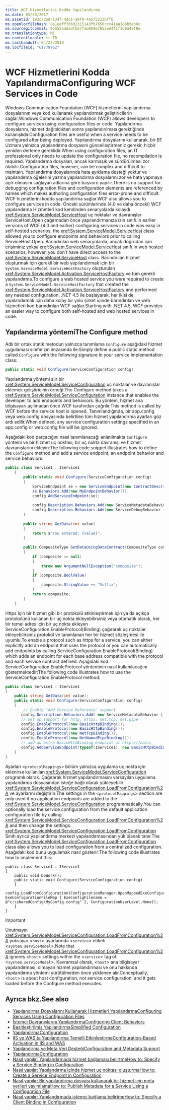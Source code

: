 ```yaml
---
title: WCF Hizmetlerini Kodda Yapılandırma
ms.date: 03/30/2017
ms.assetid: 193c725d-134f-4d31-a8f8-4e575233bff6
ms.openlocfilehash: 8a1eeff76b02315143fb7b50ccc41aa18bb9eb0c
ms.sourcegitcommit: 9b552addadfb57fab0b9e7852ed4f1f1b8a42f8e
ms.translationtype: MT
ms.contentlocale: tr-TR
ms.lasthandoff: 04/23/2019
ms.locfileid: "61779762"
---
```

# <a name="configuring-wcf-services-in-code"></a><span data-ttu-id="74e3c-102">WCF Hizmetlerini Kodda Yapılandırma</span><span class="sxs-lookup"><span data-stu-id="74e3c-102">Configuring WCF Services in Code</span></span>
<span data-ttu-id="74e3c-103">Windows Communication Foundation (WCF) hizmetlerini yapılandırma dosyalarının veya kod kullanarak yapılandırmak geliştiricilerin sağlar.</span><span class="sxs-lookup"><span data-stu-id="74e3c-103">Windows Communication Foundation (WCF) allows developers to configure services using configuration files or code.</span></span>  <span data-ttu-id="74e3c-104">Yapılandırma dosyalarını, hizmet dağıtıldıktan sonra yapılandırılması gerektiğinde kullanışlıdır.</span><span class="sxs-lookup"><span data-stu-id="74e3c-104">Configuration files are useful when a service needs to be configured after being deployed.</span></span> <span data-ttu-id="74e3c-105">Yapılandırma dosyalarını kullanarak, bir BT Uzmanı yalnızca yapılandırma dosyasını güncelleştirmeniz gerekir, hiçbir yeniden derleme gereklidir.</span><span class="sxs-lookup"><span data-stu-id="74e3c-105">When using configuration files, an IT professional only needs to update the configuration file, no recompilation is required.</span></span> <span data-ttu-id="74e3c-106">Yapılandırma dosyaları, ancak karmaşık ve sürdürülmesi zor olabilir.</span><span class="sxs-lookup"><span data-stu-id="74e3c-106">Configuration files, however, can be complex and difficult to maintain.</span></span> <span data-ttu-id="74e3c-107">Yapılandırma dosyalarında hata ayıklama desteği yoktur ve yapılandırma öğelerini yazma yapılandırma dosyalarını zor ve hata yapmaya açık olmasını sağlayan adlarına göre başvuru yapılır.</span><span class="sxs-lookup"><span data-stu-id="74e3c-107">There is no support for debugging configuration files and configuration elements are referenced by names which makes authoring configuration files error-prone and difficult.</span></span> <span data-ttu-id="74e3c-108">WCF hizmetlerini kodda yapılandırma sağlar.</span><span class="sxs-lookup"><span data-stu-id="74e3c-108">WCF also allows you to configure services in code.</span></span> <span data-ttu-id="74e3c-109">Önceki sürümlerinde (4.0 ve daha önceki) WCF yapılandırma Hizmetleri kod kendinden senaryolarda kolaydı <xref:System.ServiceModel.ServiceHost> uç noktalar ve davranışlar ServiceHost.Open çağırmadan önce yapılandırmanıza izin sınıfı.</span><span class="sxs-lookup"><span data-stu-id="74e3c-109">In earlier versions of WCF (4.0 and earlier) configuring services in code was easy in self-hosted scenarios, the <xref:System.ServiceModel.ServiceHost> class allowed you to configure endpoints and behaviors prior to calling ServiceHost.Open.</span></span> <span data-ttu-id="74e3c-110">Barındırılan web senaryolarda, ancak doğrudan için erişiminiz yoksa <xref:System.ServiceModel.ServiceHost> sınıfı.</span><span class="sxs-lookup"><span data-stu-id="74e3c-110">In web hosted scenarios, however, you don’t have direct access to the <xref:System.ServiceModel.ServiceHost> class.</span></span> <span data-ttu-id="74e3c-111">Barındırılan hizmet oluşturmak için gerekli bir web yapılandırmak için bir `System.ServiceModel.ServiceHostFactory` oluşturulan <xref:System.ServiceModel.Activation.ServiceHostFactory> ve tüm gerekli yapılandırma.</span><span class="sxs-lookup"><span data-stu-id="74e3c-111">To configure a web hosted service you were required to create a `System.ServiceModel.ServiceHostFactory` that created the <xref:System.ServiceModel.Activation.ServiceHostFactory> and performed any needed configuration.</span></span> <span data-ttu-id="74e3c-112">.NET 4.5 ile başlayarak, her ikisi de yapılandırmak için daha kolay bir yolu şirket içinde barındırılan ve web hizmetleri kod barındırılan WCF sağlar.</span><span class="sxs-lookup"><span data-stu-id="74e3c-112">Starting with .NET 4.5, WCF provides an easier way to configure both self-hosted and web hosted services in code.</span></span>  
  
## <a name="the-configure-method"></a><span data-ttu-id="74e3c-113">Yapılandırma yöntemi</span><span class="sxs-lookup"><span data-stu-id="74e3c-113">The Configure method</span></span>  
 <span data-ttu-id="74e3c-114">Adlı bir ortak statik metodun yalnızca tanımlama `Configure` aşağıdaki hizmet uygulaması sınıfınızın imzasında ile:</span><span class="sxs-lookup"><span data-stu-id="74e3c-114">Simply define a public static method called `Configure` with the following signature in your service implementation class:</span></span>  
  
```csharp  
public static void Configure(ServiceConfiguration config)  
```  
  
 <span data-ttu-id="74e3c-115">Yapılandırma yöntemi alır bir <xref:System.ServiceModel.ServiceConfiguration> uç noktalar ve davranışlar eklemek geliştiricinin örneği.</span><span class="sxs-lookup"><span data-stu-id="74e3c-115">The Configure method takes a <xref:System.ServiceModel.ServiceConfiguration> instance that enables the developer to add endpoints and behaviors.</span></span> <span data-ttu-id="74e3c-116">Bu yöntem, hizmet ana bilgisayarı açılmadan önce WCF tarafından çağrılır.</span><span class="sxs-lookup"><span data-stu-id="74e3c-116">This method is called by WCF before the service host is opened.</span></span> <span data-ttu-id="74e3c-117">Tanımlandığında, bir app.config veya web.config dosyasında belirtilen tüm hizmet yapılandırma ayarları göz ardı edilir.</span><span class="sxs-lookup"><span data-stu-id="74e3c-117">When defined, any service configuration settings specified in an app.config or web.config file will be ignored.</span></span>  
  
 <span data-ttu-id="74e3c-118">Aşağıdaki kod parçacığını nasıl tanımlanacağı anlatılmakta `Configure` yöntemi ve bir hizmet uç noktası, bir uç nokta davranışı ve hizmet davranışlarını ekleyin:</span><span class="sxs-lookup"><span data-stu-id="74e3c-118">The following code snippet illustrates how to define the `Configure` method and add a service endpoint, an endpoint behavior and service behaviors:</span></span>  
  
```csharp  
public class Service1 : IService1  
    {  
        public static void Configure(ServiceConfiguration config)  
        {  
            ServiceEndpoint se = new ServiceEndpoint(new ContractDescription("IService1"), new BasicHttpBinding(), new EndpointAddress("basic"));  
            se.Behaviors.Add(new MyEndpointBehavior());  
            config.AddServiceEndpoint(se);  
  
            config.Description.Behaviors.Add(new ServiceMetadataBehavior { HttpGetEnabled = true });  
            config.Description.Behaviors.Add(new ServiceDebugBehavior { IncludeExceptionDetailInFaults = true });  
        }  
  
        public string GetData(int value)  
        {  
            return $"You entered: {value}";
        }  
  
        public CompositeType GetDataUsingDataContract(CompositeType composite)  
        {  
            if (composite == null)  
            {  
                throw new ArgumentNullException("composite");  
            }  
            if (composite.BoolValue)  
            {  
                composite.StringValue += "Suffix";  
            }  
            return composite;  
        }  
    }  
```  
  
 <span data-ttu-id="74e3c-119">Https için bir hizmet gibi bir protokolü etkinleştirmek için ya da açıkça protokolünü kullanan bir uç nokta ekleyebilirsiniz veya otomatik olarak, her bir temel adres için bir uç nokta ekleyen ServiceConfiguration.EnableProtocol(Binding) çağırarak uç noktalar ekleyebilirsiniz protokol ve tanımlanan her bir hizmet sözleşmesi ile uyumlu.</span><span class="sxs-lookup"><span data-stu-id="74e3c-119">To enable a protocol such as https for a service, you can either explicitly add an endpoint that uses the protocol or you can automatically add endpoints by calling ServiceConfiguration.EnableProtocol(Binding) which adds an endpoint for each base address compatible with the protocol and each service contract defined.</span></span> <span data-ttu-id="74e3c-120">Aşağıdaki kod ServiceConfiguration.EnableProtocol yönteminin nasıl kullanılacağını göstermektedir:</span><span class="sxs-lookup"><span data-stu-id="74e3c-120">The following code illustrates how to use the ServiceConfiguration.EnableProtocol method:</span></span>  
  
```csharp  
public class Service1 : IService1   
{   
    public string GetData(int value);   
    public static void Configure(ServiceConfiguration config)   
    {   
        // Enable "Add Service Reference" support   
       config.Description.Behaviors.Add( new ServiceMetadataBehavior { HttpGetEnabled = true });   
       // set up support for http, https, net.tcp, net.pipe   
       config.EnableProtocol(new BasicHttpBinding());   
       config.EnableProtocol(new BasicHttpBinding());   
       config.EnableProtocol(new NetTcpBinding());   
       config.EnableProtocol(new NetNamedPipeBinding());   
       // add an extra BasicHttpBinding endpoint at http:///basic   
       config.AddServiceEndpoint(typeof(IService1), new BasicHttpBinding(),"basic");   
    }   
}   
```  
  
 <span data-ttu-id="74e3c-121">Ayarları <`protocolMappings`> bölüm yalnızca uygulama uç nokta için eklenirse kullanılan <xref:System.ServiceModel.ServiceConfiguration> programlı olarak. Çağırarak hizmet yapılandırmasını varsayılan uygulama yapılandırma dosyasından isteğe bağlı olarak yükleyebilir <xref:System.ServiceModel.ServiceConfiguration.LoadFromConfiguration%2A> ve ayarlarını değiştirin.</span><span class="sxs-lookup"><span data-stu-id="74e3c-121">The settings in the <`protocolMappings`> section are only used if no application endpoints are added to the <xref:System.ServiceModel.ServiceConfiguration> programmatically.You can optionally load the service configuration from the default application configuration file by calling <xref:System.ServiceModel.ServiceConfiguration.LoadFromConfiguration%2A> and then change the settings.</span></span> <span data-ttu-id="74e3c-122"><xref:System.ServiceModel.ServiceConfiguration.LoadFromConfiguration> Sınıfı ayrıca yapılandırma merkezi yapılandırmasından yük olanak tanır.</span><span class="sxs-lookup"><span data-stu-id="74e3c-122">The <xref:System.ServiceModel.ServiceConfiguration.LoadFromConfiguration> class also allows you to load configuration from a centralized configuration.</span></span> <span data-ttu-id="74e3c-123">Aşağıdaki kod bunu uygulamak nasıl gösterir:</span><span class="sxs-lookup"><span data-stu-id="74e3c-123">The following code illustrates how to implement this:</span></span>  
  
```  
public class Service1 : IService1   
{   
    public void DoWork();   
    public static void Configure(ServiceConfiguration config)   
    {   
          config.LoadFromConfiguration(ConfigurationManager.OpenMappedExeConfiguration(new ExeConfigurationFileMap { ExeConfigFilename = @"c:\sharedConfig\MyConfig.config" }, ConfigurationUserLevel.None));   
    }   
}  
```  
  
> [!IMPORTANT]
>  <span data-ttu-id="74e3c-124">Unutmayın <xref:System.ServiceModel.ServiceConfiguration.LoadFromConfiguration%2A> yoksayar <`host`> ayarlarında <`service`> etiketi <`system.serviceModel`>.</span><span class="sxs-lookup"><span data-stu-id="74e3c-124">Note that <xref:System.ServiceModel.ServiceConfiguration.LoadFromConfiguration%2A> ignores <`host`> settings within the <`service`> tag of <`system.serviceModel`>.</span></span> <span data-ttu-id="74e3c-125">Kavramsal olarak, <`host`> ana bilgisayar yapılandırması, olmayan hizmet yapılandırması ve onu hakkında yapılandırma yöntemi yürütülmeden önce yüklenen alır.</span><span class="sxs-lookup"><span data-stu-id="74e3c-125">Conceptually, <`host`> is about host configuration, not service configuration, and it gets loaded before the Configure method executes.</span></span>  
  
## <a name="see-also"></a><span data-ttu-id="74e3c-126">Ayrıca bkz.</span><span class="sxs-lookup"><span data-stu-id="74e3c-126">See also</span></span>

- [<span data-ttu-id="74e3c-127">Yapılandırma Dosyalarını Kullanarak Hizmetleri Yapılandırma</span><span class="sxs-lookup"><span data-stu-id="74e3c-127">Configuring Services Using Configuration Files</span></span>](../../../docs/framework/wcf/configuring-services-using-configuration-files.md)
- [<span data-ttu-id="74e3c-128">İstemci Davranışlarını Yapılandırma</span><span class="sxs-lookup"><span data-stu-id="74e3c-128">Configuring Client Behaviors</span></span>](../../../docs/framework/wcf/configuring-client-behaviors.md)
- [<span data-ttu-id="74e3c-129">Basitleştirilmiş Yapılandırma</span><span class="sxs-lookup"><span data-stu-id="74e3c-129">Simplified Configuration</span></span>](../../../docs/framework/wcf/simplified-configuration.md)
- [<span data-ttu-id="74e3c-130">Yapılandırma</span><span class="sxs-lookup"><span data-stu-id="74e3c-130">Configuration</span></span>](../../../docs/framework/wcf/samples/configuration-sample.md)
- [<span data-ttu-id="74e3c-131">IIS ve WAS'ta Yapılandırma Temelli Etkinleştirme</span><span class="sxs-lookup"><span data-stu-id="74e3c-131">Configuration-Based Activation in IIS and WAS</span></span>](../../../docs/framework/wcf/feature-details/configuration-based-activation-in-iis-and-was.md)
- [<span data-ttu-id="74e3c-132">Yapılandırma ve Meta Veri Desteği</span><span class="sxs-lookup"><span data-stu-id="74e3c-132">Configuration and Metadata Support</span></span>](../../../docs/framework/wcf/extending/configuration-and-metadata-support.md)
- [<span data-ttu-id="74e3c-133">Yapılandırma</span><span class="sxs-lookup"><span data-stu-id="74e3c-133">Configuration</span></span>](../../../docs/framework/wcf/diagnostics/exceptions-reference/configuration.md)
- [<span data-ttu-id="74e3c-134">Nasıl yapılır: Yapılandırmada hizmet bağlaması belirtme</span><span class="sxs-lookup"><span data-stu-id="74e3c-134">How to: Specify a Service Binding in Configuration</span></span>](../../../docs/framework/wcf/how-to-specify-a-service-binding-in-configuration.md)
- [<span data-ttu-id="74e3c-135">Nasıl yapılır: Yapılandırma içinde hizmet uç noktası oluşturma</span><span class="sxs-lookup"><span data-stu-id="74e3c-135">How to: Create a Service Endpoint in Configuration</span></span>](../../../docs/framework/wcf/feature-details/how-to-create-a-service-endpoint-in-configuration.md)
- [<span data-ttu-id="74e3c-136">Nasıl yapılır: Bir yapılandırma dosyası kullanarak bir hizmet için meta verileri yayımlama</span><span class="sxs-lookup"><span data-stu-id="74e3c-136">How to: Publish Metadata for a Service Using a Configuration File</span></span>](../../../docs/framework/wcf/feature-details/how-to-publish-metadata-for-a-service-using-a-configuration-file.md)
- [<span data-ttu-id="74e3c-137">Nasıl yapılır: Yapılandırmada istemci bağlama belirtme</span><span class="sxs-lookup"><span data-stu-id="74e3c-137">How to: Specify a Client Binding in Configuration</span></span>](../../../docs/framework/wcf/how-to-specify-a-client-binding-in-configuration.md)
